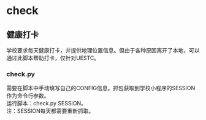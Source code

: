 # check
## 健康打卡
学校要求每天健康打卡，并提供地理位置信息。但由于各种原因离开了本地，可以通过此脚本帮助打卡，仅针对UESTC。  
### check.py  
需要在脚本中手动填写自己的CONFIG信息。抓包获取到学校小程序的SESSION作为命令行参数。  
运行脚本：check.py SESSION。  
注：SESSION每天都需要重新抓取。  